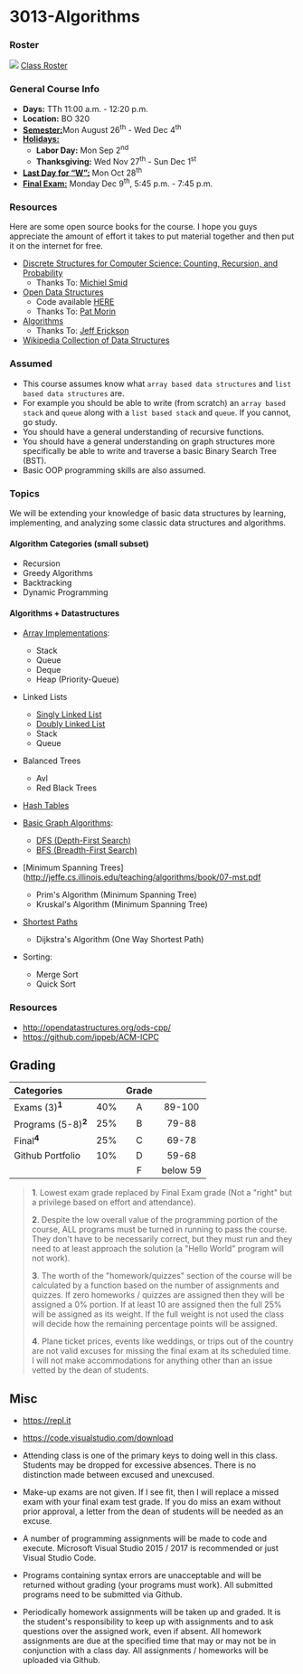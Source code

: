 # 3013-Algorithms

### Roster
![](https://d3vv6lp55qjaqc.cloudfront.net/items/220B0V0H3c041K2p251Z/google-sheets-16.png?X-CloudApp-Visitor-Id=1094421) [Class Roster](https://docs.google.com/spreadsheets/d/1SQl_DHJKxLCG9suGlVTX7CN8vZftHPZv3s3OqcwC0xs/edit?usp=sharing)

### General Course Info
- __Days:__ TTh 11:00 a.m. - 12:20 p.m. 
- __Location:__ BO 320
- [__Semester:__](https://msutexas.edu/registrar/_assets/files/pdfs/acadcal1920.pdf)Mon August 26<sup>th</sup> - Wed Dec 4<sup>th</sup>
- [__Holidays:__](https://msutexas.edu/registrar/_assets/files/pdfs/acadcal1920.pdf)
  - __Labor Day:__ Mon Sep 2<sup>nd</sup>
  - __Thanksgiving:__ Wed Nov 27<sup>th</sup> - Sun Dec 1<sup>st</sup>
- [__Last Day for “W”:__](https://msutexas.edu/registrar/_assets/files/pdfs/acadcal1920.pdf) Mon Oct 28<sup>th</sup>
- [__Final Exam:__](https://msutexas.edu/registrar/_assets/files/pdfs/fall19finals.pdf) Monday Dec 9<sup>th</sup>, 5:45 p.m. - 7:45 p.m.

### Resources

Here are some open source books for the course. I hope you guys appreciate the amount of effort it takes to put material together and then put it on the internet for free.

- [Discrete Structures for Computer Science: Counting, Recursion, and Probability](http://cglab.ca/~michiel/DiscreteStructures/)
  - Thanks To: [Michiel Smid](http://people.scs.carleton.ca/~michiel/)
- [Open Data Structures](https://opendatastructures.org/ods-cpp.pdf)
  - Code available [HERE](https://github.com/patmorin/ods)
  - Thanks To: [Pat Morin](http://cglab.ca/~morin/)
- [Algorithms](http://jeffe.cs.illinois.edu/teaching/algorithms/)
  - Thanks To: [Jeff Erickson](http://jeffe.cs.illinois.edu/)
- [Wikipedia Collection of Data Structures](https://en.wikipedia.org/wiki/Book:Data_structures)

### Assumed

- This course assumes know what `array based data structures` and `list based data structures` are.
- For example you should be able to write (from scratch) an `array based stack` and `queue` along with a `list based stack` and `queue`. If you cannot, go study.
- You should have a general understanding of recursive functions.
- You should have a general understanding on graph structures more specifically be able to write and traverse a basic Binary Search Tree (BST).
- Basic OOP programming skills are also assumed. 
  
### Topics

We will be extending your knowledge of basic data structures by learning, implementing, and analyzing some classic data structures and algorithms.

#### Algorithm Categories (small subset)

- Recursion
- Greedy Algorithms
- Backtracking
- Dynamic Programming

#### Algorithms + Datastructures

- [Array Implementations](https://opendatastructures.org/ods-cpp/2_Array_Based_Lists.html):
  - Stack
  - Queue
  - Deque
  - Heap (Priority-Queue)
- Linked Lists
  - [Singly Linked List](https://opendatastructures.org/ods-cpp/3_1_Singly_Linked_List.html)
  - [Doubly Linked List](https://opendatastructures.org/ods-cpp/3_2_Doubly_Linked_List.html)
  - Stack
  - Queue
- Balanced Trees
  - Avl
  - Red Black Trees
- [Hash Tables](https://opendatastructures.org/ods-cpp/5_Hash_Tables.html)
- [Basic Graph Algorithms](http://jeffe.cs.illinois.edu/teaching/algorithms/book/05-graphs.pdf):
  - [DFS (Depth-First Search)](http://jeffe.cs.illinois.edu/teaching/algorithms/book/06-dfs.pdf)
  - [BFS (Breadth-First Search)](https://opendatastructures.org/ods-cpp/12_3_Graph_Traversal.html)
- [Minimum Spanning Trees](http://jeffe.cs.illinois.edu/teaching/algorithms/book/07-mst.pdf  
  - Prim's Algorithm (Minimum Spanning Tree)
  - Kruskal's Algorithm (Minimum Spanning Tree)
- [Shortest Paths](http://jeffe.cs.illinois.edu/teaching/algorithms/book/08-sssp.pdf)
  - Dijkstra's Algorithm (One Way Shortest Path)



- Sorting:
  - Merge Sort
  - Quick Sort

### Resources

- http://opendatastructures.org/ods-cpp/
- https://github.com/ippeb/ACM-ICPC

## Grading

| Categories                     |     |  Grade   |          | 
|:------------------------------ |:---:|:--------:|:--------:|
| Exams (3)<sup>**1**</sup>	     | 40% |  A       | 89-100   |
| Programs (5-8)<sup>**2**</sup> | 25% |  B       |  79-88   |
| Final<sup>**4**</sup>	         | 25% |  C       | 69-78    |
| Github Portfolio	             | 10% |  D       | 59-68    |
|                                |     |  F       | below 59 |

>**1**. Lowest exam grade replaced by Final Exam grade (Not a "right" but a privilege based on effort and attendance).
>
>**2**. Despite the low overall value of the programming portion of the course, ALL programs must be turned in running to pass the course.  They don't have to be necessarily correct, but they must run and they need to at least approach the solution (a "Hello World" program will not work). 
>
>**3**. The worth of the "homework/quizzes" section of the course will be calculated by a function based on the number of assignments and quizzes. If zero homeworks / quizzes are assigned then they will be assigned a 0% portion. If at least 10 are assigned then the full 25% will be assigned as its weight. If the full weight is not used the class will decide how the remaining percentage points will be assigned. 
>
>**4**. Plane ticket prices, events like weddings, or trips out of the country are not valid excuses for missing the final exam at its scheduled time. I will not make accommodations for anything other than an issue vetted by the dean of students. 

## Misc

- https://repl.it
- https://code.visualstudio.com/download

- Attending class is one of the primary keys to doing well in this class. Students may be dropped for excessive absences. There is no distinction made between excused and unexcused. 

- Make-up exams are not given. If I see fit, then I will replace a missed exam with your final exam test grade. If you do miss an exam without prior approval, a letter from the dean of students will be needed as an excuse.

- A number of programming assignments will be made to code and execute. Microsoft Visual Studio 2015 / 2017 is recommended or just Visual Studio Code.

- Programs containing syntax errors are unacceptable and will be returned without grading (your programs must work). All submitted programs need to be submitted via Github.

- Periodically homework assignments will be taken up and graded. It is the student's responsibility to keep up with assignments and to ask questions over the assigned work, even if absent. All homework assignments are due at the specified time that may or may not be in conjunction with a class day. All assignments / homeworks will be uploaded via Github.
